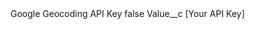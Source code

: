 <?xml version="1.0" encoding="UTF-8"?>
<CustomMetadata xmlns="http://soap.sforce.com/2006/04/metadata" xmlns:xsi="http://www.w3.org/2001/XMLSchema-instance" xmlns:xsd="http://www.w3.org/2001/XMLSchema">
    <label>Google Geocoding API Key</label>
    <protected>false</protected>
    <values>
        <field>Value__c</field>
        <value xsi:type="xsd:string">[Your API Key]</value>
    </values>
</CustomMetadata>
